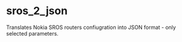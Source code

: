 # sros_2_json
Translates Nokia SROS routers confiugration into JSON format - only selected parameters.

